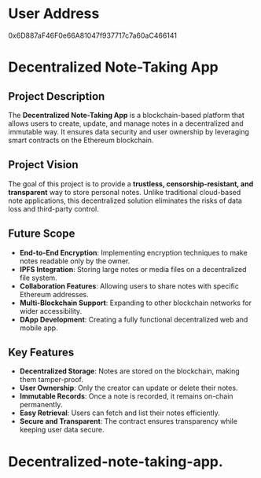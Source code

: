 # User Address
0x6D887aF46F0e66A81047f937717c7a60aC466141
# Decentralized Note-Taking App

## Project Description
The **Decentralized Note-Taking App** is a blockchain-based platform that allows users to create, update, and manage notes in a decentralized and immutable way. It ensures data security and user ownership by leveraging smart contracts on the Ethereum blockchain.

## Project Vision
The goal of this project is to provide a **trustless, censorship-resistant, and transparent** way to store personal notes. Unlike traditional cloud-based note applications, this decentralized solution eliminates the risks of data loss and third-party control.

## Future Scope
- **End-to-End Encryption**: Implementing encryption techniques to make notes readable only by the owner.
- **IPFS Integration**: Storing large notes or media files on a decentralized file system.
- **Collaboration Features**: Allowing users to share notes with specific Ethereum addresses.
- **Multi-Blockchain Support**: Expanding to other blockchain networks for wider accessibility.
- **DApp Development**: Creating a fully functional decentralized web and mobile app.

## Key Features
- **Decentralized Storage**: Notes are stored on the blockchain, making them tamper-proof.
- **User Ownership**: Only the creator can update or delete their notes.
- **Immutable Records**: Once a note is recorded, it remains on-chain permanently.
- **Easy Retrieval**: Users can fetch and list their notes efficiently.
- **Secure and Transparent**: The contract ensures transparency while keeping user data secure.
# Decentralized-note-taking-app.

